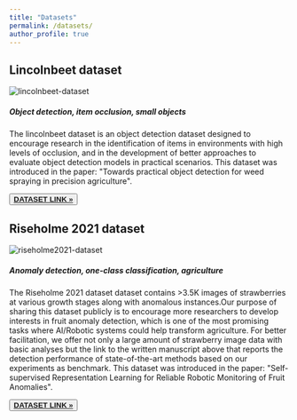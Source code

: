 ```yaml
---
title: "Datasets"
permalink: /datasets/
author_profile: true
---
```

<div class="text-justify">

<div class="w3-card-4 w3-margin w3-Dark Gray">
<div class="w3-container w3-Dark Gray">
<h2><b> Lincolnbeet dataset </b></h2>
<div>
<img src="https://adrianxsalazar.github.io/images/lincolnbeet-sample-adrian-salazar-gomez-website.png" alt="lincolnbeet-dataset" class="responsivepost">
</div>

<h5> Object detection, item occlusion, small objects </h5> </div>
</div>

<div class="w3-container">
<p> The lincolnbeet dataset is an object detection dataset designed to encourage research in the identification of items in environments with high levels of occlusion, and in the development of better approaches to evaluate object detection models in practical scenarios. This dataset was introduced in the paper: "Towards practical object detection for weed spraying in precision agriculture".  </p>

<div class="w3-row">
<div class="w3-col m8 s12">
<p><button class="w3-button w3-padding-large w3-white w3-border"> <a href="https://github.com/LAR/lincolnbeet_dataset" > <b> DATASET LINK » </b> </a> </button></p></div>



<div class="w3-card-4 w3-margin w3-Dark Gray">
<div class="w3-container w3-Dark Gray">
<h2><b> Riseholme 2021 dataset </b></h2>
<div>
<img src="https://adrianxsalazar.github.io/images/riseholme2021-adrian-salazar-gomez-website.png" alt="riseholme2021-dataset" class="responsivepost">
</div>

<h5> Anomaly detection, one-class classification, agriculture </h5> </div>
</div>

<div class="w3-container">
<p> The Riseholme 2021 dataset  dataset contains >3.5K images of strawberries at various growth stages along with anomalous instances.Our purpose of sharing this dataset publicly is to encourage more researchers to develop interests in fruit anomaly detection, which is one of the most promising tasks where AI/Robotic systems could help transform agriculture. For better facilitation, we offer not only a large amount of strawberry image data with basic analyses but the link to the written manuscript above that reports the detection performance of state-of-the-art methods based on our experiments as benchmark. This dataset was introduced in the paper: "Self-supervised Representation Learning for Reliable Robotic Monitoring of Fruit Anomalies".  </p>

<div class="w3-row">
<div class="w3-col m8 s12">
<p><button class="w3-button w3-padding-large w3-white w3-border"> <a href="https://github.com/ctyeong/Riseholme-2021" > <b> DATASET LINK » </b> </a> </button></p></div>


</div>
